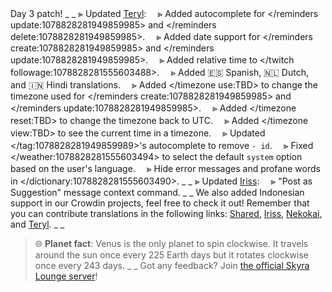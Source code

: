 Day 3 patch!
_ _
⫸ Updated [Teryl](https://discord.com/api/oauth2/authorize?client_id=948377583626637343&permissions=1074004032&scope=applications.commands%20bot):
　⪢ Added autocomplete for </reminders update:1078828281949859985> and </reminders delete:1078828281949859985>.
　⪢ Added date support for </reminders create:1078828281949859985> and </reminders update:1078828281949859985>.
　⪢ Added relative time to </twitch followage:1078828281555603488>.
　⪢ Added 🇪🇸 Spanish, 🇳🇱 Dutch, and 🇮🇳 Hindi translations.
　⪢ Added </timezone use:TBD> to change the timezone used for </reminders create:1078828281949859985> and </reminders update:1078828281949859985>.
　⪢ Added </timezone reset:TBD> to change the timezone back to UTC.
　⪢ Added </timezone view:TBD> to see the current time in a timezone.
　⪢ Updated </tag:1078828281949859989>'s autocomplete to remove `- id`.
　⪢ Fixed </weather:1078828281555603494> to select the default `system` option based on the user's language.
　⪢ Hide error messages and profane words in </dictionary:1078828281555603490>.
_ _
⫸ Updated [Iriss](https://discord.com/api/oauth2/authorize?client_id=948377113457745990&permissions=326417868864&scope=applications.commands%20bot):
　⪢ "Post as Suggestion" message context command.
_ _
We also added Indonesian support in our Crowdin projects, feel free to check it out! Remember that you can contribute translations in the following links: [Shared](https://crowdin.com/project/sharedhttppieces), [Iriss](https://crowdin.com/project/iriss), [Nekokai](https://crowdin.com/project/nekokai), and [Teryl](https://crowdin.com/project/teryl).
_ _
> 🌐 **Planet fact**: Venus is the only planet to spin clockwise. It travels around the sun once every 225 Earth days but it rotates clockwise once every 243 days.
_ _
> Got any feedback? Join [the official Skyra Lounge server](https://discord.com/invite/6gakFR2)!
